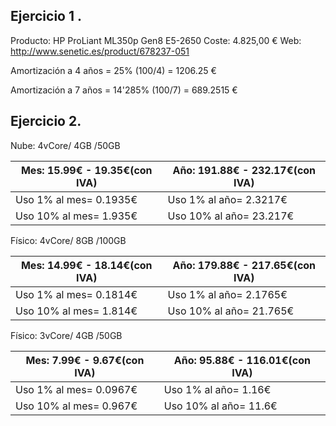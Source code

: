 Ejercicio 1 .
-------
Producto: HP ProLiant ML350p Gen8 E5-2650 
Coste: 4.825,00 € 
Web: http://www.senetic.es/product/678237-051

Amortización a 4 años = 25% (100/4) = 1206.25 €

Amortización a 7 años = 14'285% (100/7) = 689.2515 €


Ejercicio 2.
------
Nube: 4vCore/ 4GB /50GB

|**Mes**: 15.99€ - 19.35€(con IVA)|**Año**: 191.88€ - 232.17€(con IVA)|
|-----------------------|-----------------------|
|Uso 1% al mes= 0.1935€ | Uso 1% al año= 2.3217€|	
|Uso 10% al mes= 1.935€ | Uso 10% al año= 23.217€|	


Físico: 4vCore/ 8GB /100GB

|**Mes**: 14.99€ - 18.14€(con IVA)|**Año**: 179.88€ - 217.65€(con IVA)|
|-----------------------|-----------------------|
|Uso 1% al mes= 0.1814€ | Uso 1% al año= 2.1765€|	
|Uso 10% al mes= 1.814€ | Uso 10% al año= 21.765€|

Físico: 3vCore/ 4GB /50GB

|**Mes**: 7.99€ - 9.67€(con IVA)|**Año**: 95.88€ - 116.01€(con IVA)|
|-----------------------|-----------------------|
|Uso 1% al mes= 0.0967€ | Uso 1% al año= 1.16€|	
|Uso 10% al mes= 0.967€ | Uso 10% al año= 11.6€|
